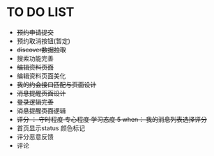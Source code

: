 # TO DO LIST
- ~~预约申请提交~~
- 预约取消按钮(暂定)
- ~~discover数据拉取~~
- 搜索功能完善
- ~~编辑资料页面~~
- 编辑资料页面美化
- ~~我的约会接口匹配与页面设计~~
- ~~消息提醒页面设计~~
- ~~登录逻辑完善~~
- ~~消息提醒页面逻辑~~
- ~~评分 ： 守时程度 专心程度 学习态度 5  when： 我的消息列表选择评分~~
- 首页显示status 颜色标记
- 评分恶意反馈
- 评论
